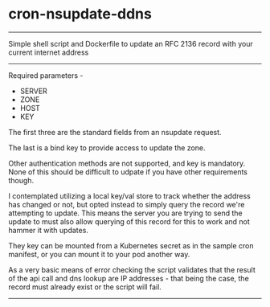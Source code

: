 # cron-nsupdate-ddns

---

Simple shell script and Dockerfile to update an RFC 2136 record with your current internet address

---

Required parameters -

* SERVER
* ZONE
* HOST
* KEY


The first three are the standard fields from an nsupdate request.

The last is a bind key to provide access to update the zone.

Other authentication methods are not supported, and key is mandatory.  None of this should be difficult to udpate if you have other requirements though.

I contemplated utilizing a local key/val store to track whether the address has changed or not, but opted instead to simply query the record we're attempting to update.  This means the server you are trying to send the update to must also allow querying of this record for this to work and not hammer it with updates.

They key can be mounted from a Kubernetes secret as in the sample cron manifest, or you can mount it to your pod another way.

As a very basic means of error checking the script validates that the result of the api call and dns lookup are IP addresses - that being the case, the record must already exist or the script will fail.

---
